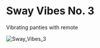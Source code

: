 # Sway Vibes No. 3

Vibrating panties with remote

![Sway_Vibes_3](https://user-images.githubusercontent.com/57457139/194739791-ed1b4362-10e7-4d05-9aeb-2828ac6a7b68.jpg)
